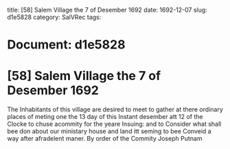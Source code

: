title: [58] Salem Village the 7 of Desember 1692
date: 1692-12-07
slug: d1e5828
category: SalVRec
tags: 




# Document: d1e5828


# [58] Salem Village the 7 of Desember 1692

The Inhabitants of this village are desired to meet to gather at there ordinary places of meting one the 13 day of this Instant desember att 12 of the Clocke to chuse acommity for the yeare Insuing: and to Consider what shall bee don about our ministary house and land itt seming to bee Conveid a way after afradelent maner. By order of the Commity Joseph Putnam
